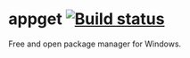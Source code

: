 # appget [![Build status](https://ci.appveyor.com/api/projects/status/pt8ndw2h677g853i?svg=true)](https://ci.appveyor.com/project/kayone/appget)
Free and open package manager for Windows.
